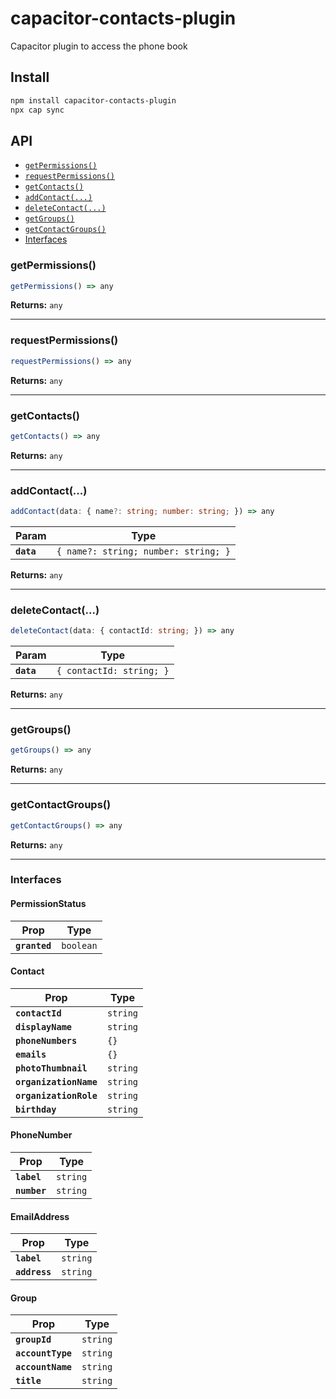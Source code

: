 # capacitor-contacts-plugin

Capacitor plugin to access the phone book

## Install

```bash
npm install capacitor-contacts-plugin
npx cap sync
```

## API

<docgen-index>

* [`getPermissions()`](#getpermissions)
* [`requestPermissions()`](#requestpermissions)
* [`getContacts()`](#getcontacts)
* [`addContact(...)`](#addcontact)
* [`deleteContact(...)`](#deletecontact)
* [`getGroups()`](#getgroups)
* [`getContactGroups()`](#getcontactgroups)
* [Interfaces](#interfaces)

</docgen-index>

<docgen-api>
<!--Update the source file JSDoc comments and rerun docgen to update the docs below-->

### getPermissions()

```typescript
getPermissions() => any
```

**Returns:** <code>any</code>

--------------------


### requestPermissions()

```typescript
requestPermissions() => any
```

**Returns:** <code>any</code>

--------------------


### getContacts()

```typescript
getContacts() => any
```

**Returns:** <code>any</code>

--------------------


### addContact(...)

```typescript
addContact(data: { name?: string; number: string; }) => any
```

| Param      | Type                                            |
| ---------- | ----------------------------------------------- |
| **`data`** | <code>{ name?: string; number: string; }</code> |

**Returns:** <code>any</code>

--------------------


### deleteContact(...)

```typescript
deleteContact(data: { contactId: string; }) => any
```

| Param      | Type                                |
| ---------- | ----------------------------------- |
| **`data`** | <code>{ contactId: string; }</code> |

**Returns:** <code>any</code>

--------------------


### getGroups()

```typescript
getGroups() => any
```

**Returns:** <code>any</code>

--------------------


### getContactGroups()

```typescript
getContactGroups() => any
```

**Returns:** <code>any</code>

--------------------


### Interfaces


#### PermissionStatus

| Prop          | Type                 |
| ------------- | -------------------- |
| **`granted`** | <code>boolean</code> |


#### Contact

| Prop                   | Type                |
| ---------------------- | ------------------- |
| **`contactId`**        | <code>string</code> |
| **`displayName`**      | <code>string</code> |
| **`phoneNumbers`**     | <code>{}</code>     |
| **`emails`**           | <code>{}</code>     |
| **`photoThumbnail`**   | <code>string</code> |
| **`organizationName`** | <code>string</code> |
| **`organizationRole`** | <code>string</code> |
| **`birthday`**         | <code>string</code> |


#### PhoneNumber

| Prop         | Type                |
| ------------ | ------------------- |
| **`label`**  | <code>string</code> |
| **`number`** | <code>string</code> |


#### EmailAddress

| Prop          | Type                |
| ------------- | ------------------- |
| **`label`**   | <code>string</code> |
| **`address`** | <code>string</code> |


#### Group

| Prop              | Type                |
| ----------------- | ------------------- |
| **`groupId`**     | <code>string</code> |
| **`accountType`** | <code>string</code> |
| **`accountName`** | <code>string</code> |
| **`title`**       | <code>string</code> |

</docgen-api>
